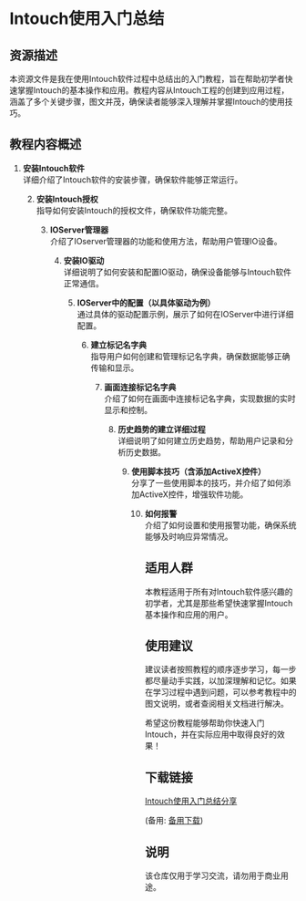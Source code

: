 # Intouch使用入门总结

## 资源描述

本资源文件是我在使用Intouch软件过程中总结出的入门教程，旨在帮助初学者快速掌握Intouch的基本操作和应用。教程内容从Intouch工程的创建到应用过程，涵盖了多个关键步骤，图文并茂，确保读者能够深入理解并掌握Intouch的使用技巧。

## 教程内容概述

1. **安装Intouch软件**  
   详细介绍了Intouch软件的安装步骤，确保软件能够正常运行。

   2. **安装Intouch授权**  
      指导如何安装Intouch的授权文件，确保软件功能完整。

      3. **IOServer管理器**  
         介绍了IOserver管理器的功能和使用方法，帮助用户管理IO设备。

         4. **安装IO驱动**  
            详细说明了如何安装和配置IO驱动，确保设备能够与Intouch软件正常通信。

            5. **IOServer中的配置（以具体驱动为例）**  
               通过具体的驱动配置示例，展示了如何在IOServer中进行详细配置。

               6. **建立标记名字典**  
                  指导用户如何创建和管理标记名字典，确保数据能够正确传输和显示。

                  7. **画面连接标记名字典**  
                     介绍了如何在画面中连接标记名字典，实现数据的实时显示和控制。

                     8. **历史趋势的建立详细过程**  
                        详细说明了如何建立历史趋势，帮助用户记录和分析历史数据。

                        9. **使用脚本技巧（含添加ActiveX控件）**  
                           分享了一些使用脚本的技巧，并介绍了如何添加ActiveX控件，增强软件功能。

                           10. **如何报警**  
                               介绍了如何设置和使用报警功能，确保系统能够及时响应异常情况。

                               ## 适用人群

                               本教程适用于所有对Intouch软件感兴趣的初学者，尤其是那些希望快速掌握Intouch基本操作和应用的用户。

                               ## 使用建议

                               建议读者按照教程的顺序逐步学习，每一步都尽量动手实践，以加深理解和记忆。如果在学习过程中遇到问题，可以参考教程中的图文说明，或者查阅相关文档进行解决。

                               希望这份教程能够帮助你快速入门Intouch，并在实际应用中取得良好的效果！

                               ## 下载链接
                               [Intouch使用入门总结分享](https://pan.quark.cn/s/979f83aa9f80) 

                               (备用: [备用下载](https://pan.baidu.com/s/1Cso4zFwI9ya--npMyojjvA?pwd=1234))

                               ## 说明

                               该仓库仅用于学习交流，请勿用于商业用途。
